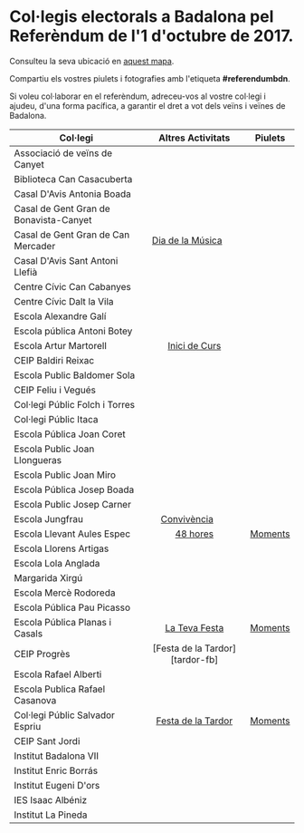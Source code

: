 # Col·legis electorals a Badalona pel Referèndum de l'1 d'octubre de 2017.

Consulteu la seva ubicació en [aquest mapa](https://t.co/MWsmjgCbiz).

Compartiu els vostres piulets i fotografies amb l'etiqueta **#referendumbdn**.

Si voleu col·laborar en el referèndum, adreceu-vos al vostre col·legi i ajudeu, d'una forma pacífica, a garantir el dret a vot dels veïns i veïnes de Badalona.

| Col·legi  | Altres Activitats  |  Piulets  |
|-----------|:-:|-----------|
| Associació de veïns de Canyet           |         |         |
| Biblioteca Can Casacuberta              |         |         |
| Casal D'Avis Antonia Boada              |         |         |
| Casal de Gent Gran de Bonavista-Canyet              |         |         |
| Casal de Gent Gran de Can Mercader              | [Dia de la Música][canmercader-fb]        |         |
| Casal D'Avis Sant Antoni Llefià              |         |         |
| Centre Cívic Can Cabanyes              |         |         |
| Centre Cívic Dalt la Vila              |         |         |
| Escola Alexandre Galí              |         |         |
| Escola pública Antoni Botey              |         |         |
| Escola Artur Martorell              | [Inici de Curs][arturmartorell-fb]        |         |
| CEIP Baldiri Reixac              |         |         |
| Escola Public Baldomer Sola              |         |         |
| CEIP Feliu i Vegués              |         |         |
| Col·legi Públic Folch i Torres              |         |         |
| Col·legi Públic Itaca              |         |         |
| Escola Pública Joan Coret              |         |         |
| Escola Public Joan Llongueras              |         |         |
| Escola Public Joan Miro              |         |         |
| Escola Pública Josep Boada              |         |         |
| Escola Public Josep Carner              |         |         |
| Escola Jungfrau              | [Convivència][jungfrau-fb]        |         |
| Escola Llevant Aules Espec         | [48 hores][llevant-fb]        | [Moments][llevant-tw]         |
| Escola Llorens Artigas              |         |         |
| Escola Lola Anglada              |         |         |
| Margarida Xirgú              |         |         |
| Escola Mercè Rodoreda              |         |         |
| Escola Pública Pau Picasso              |         |         |
| Escola Pública Planas i Casals    | [La Teva Festa][planasicasals-fb]        | [Moments][planasicasals-tw]        |
| CEIP Progrès                      | [Festa de la Tardor][tardor-fb]        |         |
| Escola Rafael Alberti              |         |         |
| Escola Publica Rafael Casanova              |         |         |
| Col·legi Públic Salvador Espriu              | [Festa de la Tardor][salvadorespriu-fb]        |  [Moments][salvadorespriu-tw]       |
| CEIP Sant Jordi                     |         |         |
| Institut Badalona VII              |         |         |
| Institut Enric Borrás              |         |         |
| Institut Eugeni D'ors              |         |         |
| IES Isaac Albéniz              |         |         |
| Institut La Pineda              |         |         |

[arturmartorell-fb]: https://www.facebook.com/events/248333275691622/
[canmercader-fb]: https://www.facebook.com/events/1507131589365477/
[llevant-fb]: https://www.facebook.com/events/119620605394248/
[llevant-tw]: https://twitter.com/i/moments/edit/913903150201020416
[jungfrau-fb]: https://www.facebook.com/events/136078790360620/
[planasicasals-fb]: https://www.facebook.com/events/944638129008286/
[planasicasals-tw]: https://twitter.com/i/moments/913899791817625603
[progres-fb]: https://www.facebook.com/events/248333275691622/
[salvadorespriu-fb]: https://www.facebook.com/events/1928310014157612/
[salvadorespriu-tw]: https://twitter.com/i/moments/913900569168932864

